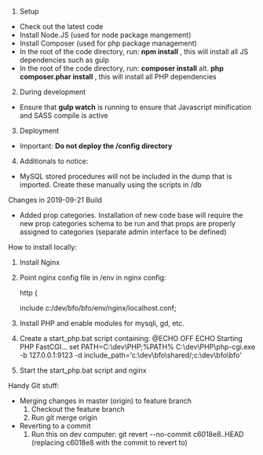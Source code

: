 1. Setup
* Check out the latest code
* Install Node.JS (used for node package mangement)
* Install Composer (used for php package management)
* In the root of the code directory, run: **npm install** , this will install all JS dependencies such as gulp
* In the root of the code directory, run: **composer install** alt. **php composer.phar install** , this will install all PHP dependencies

2. During development
* Ensure that **gulp watch** is running to ensure that Javascript minification and SASS compile is active

3. Deployment
* Important: **Do not deploy the /config directory**

4. Additionals to notice:
* MySQL stored procedures will not be included in the dump that is imported. Create these manually using the scripts in /db



Changes in 2019-09-21 Build
- Added prop categories. Installation of new code base will require the new prop categories schema to be run and that props are properly assigned to categories (separate admin interface to be defined)



How to install locally:
1. Install Nginx
2. Point nginx config file in /env in nginx config:
    
    http {

    include c:/dev/bfo/bfo/env/nginx/localhost.conf;

3. Install PHP and enable modules for mysqli, gd, etc.
4. Create a start_php.bat script containing:
    @ECHO OFF
    ECHO Starting PHP FastCGI...
    set PATH=C:\dev\PHP;%PATH%
    C:\dev\PHP\php-cgi.exe -b 127.0.0.1:9123 -d include_path='c:\dev\bfo\shared/;c:\dev\bfo\bfo'
5. Start the start_php.bat script and nginx


Handy Git stuff:
- Merging changes in master (origin) to feature branch
    1. Checkout the feature branch
    2. Run git merge origin
- Reverting to a commit
    1. Run this on dev computer: git revert --no-commit c6018e8..HEAD     (replacing c6018e8 with the commit to revert to)